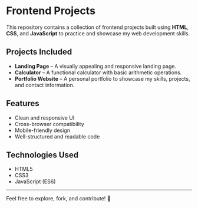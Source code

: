# Frontend Projects

This repository contains a collection of frontend projects built using **HTML**, **CSS**, and **JavaScript** to practice and showcase my web development skills.

## Projects Included
- **Landing Page** – A visually appealing and responsive landing page.
- **Calculator** – A functional calculator with basic arithmetic operations.
- **Portfolio Website** – A personal portfolio to showcase my skills, projects, and contact information.

## Features
- Clean and responsive UI
- Cross-browser compatibility
- Mobile-friendly design
- Well-structured and readable code

## Technologies Used
- HTML5
- CSS3
- JavaScript (ES6)

---
Feel free to explore, fork, and contribute! 🚀


